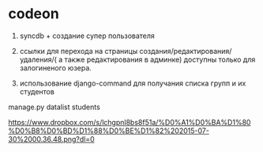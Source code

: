 # codeon

1)  syncdb + создание супер пользователя

2) ссылки для перехода на страницы создания/редактирования/удаления/( а также редактирования в админке) 
доступны только для залогиненого юзера.


3) использование django-command  для  получания списка групп и их студентов

manage.py datalist students   


https://www.dropbox.com/s/lchgpnl8bs8f51a/%D0%A1%D0%BA%D1%80%D0%B8%D0%BD%D1%88%D0%BE%D1%82%202015-07-30%2000.36.48.png?dl=0
